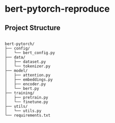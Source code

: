 # bert-pytorch-reproduce




## Project Structure
```Plain Text

bert-pytorch/
├── config/
│   └── bert_config.py
├── data/
│   ├── dataset.py
│   └── tokenizer.py
├── model/
│   ├── attention.py
│   ├── embeddings.py
│   ├── encoder.py
│   └── bert.py
├── training/
│   ├── pretrain.py
│   └── finetune.py
├── utils/
│   └── utils.py
└── requirements.txt



```